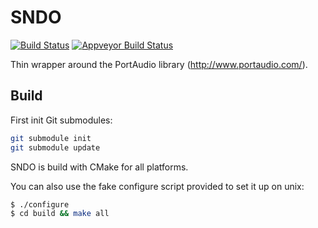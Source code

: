 SNDO
====

[![Build Status](https://travis-ci.org/ssbx/sndo.svg?branch=master)](https://travis-ci.org/ssbx/sndo)
[![Appveyor Build Status](https://ci.appveyor.com/api/projects/status/github/ssbx/sndo?branch=master&svg=true)](https://ci.appveyor.com/project/ssbx/sndo)

Thin wrapper around the PortAudio library (http://www.portaudio.com/).

Build
-----
First init Git submodules:
```sh
git submodule init
git submodule update
```

SNDO is build with CMake for all platforms.

You can also use the fake configure script provided to set it up on unix:
```sh
$ ./configure
$ cd build && make all
```
